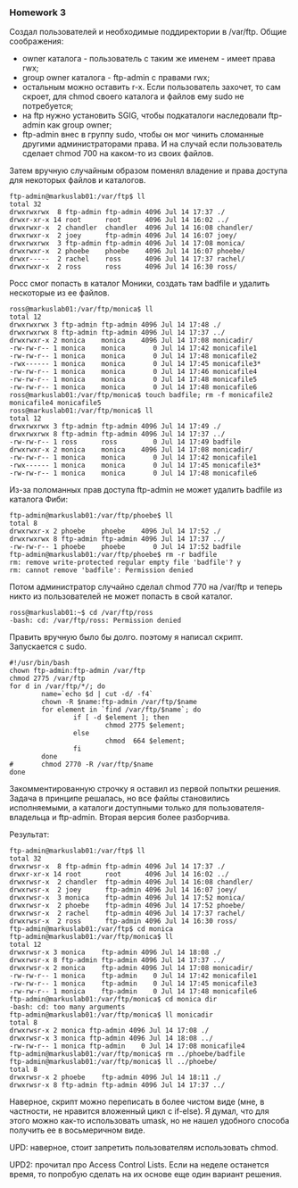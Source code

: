 ### Homework 3

Создал пользователей и необходимые поддиректории в /var/ftp.
Общие соображения:
* owner каталога - пользователь с таким же именем - имеет права rwx;
* group owner каталога - ftp-admin с правами rwx;
* остальным можно оставить r-x. Если пользователь захочет, то сам скроет, для chmod своего каталога и файлов ему sudo не потребуется;
* на ftp нужно установить SGIG, чтобы подкаталоги наследовали ftp-admin как group owner;
* ftp-admin внес в группу sudo, чтобы он мог чинить сломанные другими администраторами права. И на случай если пользователь сделает chmod 700 на каком-то из своих файлов.
 
Затем вручную случайным образом поменял владение и права доступа для некоторых файлов и каталогов.

```
ftp-admin@markuslab01:/var/ftp$ ll
total 32
drwxrwxrwx  8 ftp-admin ftp-admin 4096 Jul 14 17:37 ./
drwxr-xr-x 14 root      root      4096 Jul 14 16:02 ../
drwxrwxr-x  2 chandler  chandler  4096 Jul 14 16:08 chandler/
drwxrwxr-x  2 joey      ftp-admin 4096 Jul 14 16:07 joey/
drwxrwxrwx  3 ftp-admin ftp-admin 4096 Jul 14 17:08 monica/
drwxrwxr-x  2 phoebe    phoebe    4096 Jul 14 16:07 phoebe/
drwxr-----  2 rachel    ross      4096 Jul 14 17:37 rachel/
drwxrwxr-x  2 ross      ross      4096 Jul 14 16:30 ross/
```
Росс смог попасть в каталог Моники, создать там badfile и удалить нескоторые из ее файлов.

```
ross@markuslab01:/var/ftp/monica$ ll
total 12
drwxrwxrwx 3 ftp-admin ftp-admin 4096 Jul 14 17:48 ./
drwxrwxrwx 8 ftp-admin ftp-admin 4096 Jul 14 17:37 ../
drwxrwxr-x 2 monica    monica    4096 Jul 14 17:08 monicadir/
-rw-rw-r-- 1 monica    monica       0 Jul 14 17:42 monicafile1
-rw-rw-r-- 1 monica    monica       0 Jul 14 17:48 monicafile2
-rwx------ 1 monica    monica       0 Jul 14 17:45 monicafile3*
-rw-rw-r-- 1 monica    monica       0 Jul 14 17:46 monicafile4
-rw-rw-r-- 1 monica    monica       0 Jul 14 17:48 monicafile5
-rw-rw-r-- 1 monica    monica       0 Jul 14 17:48 monicafile6
ross@markuslab01:/var/ftp/monica$ touch badfile; rm -f monicafile2 monicafile4 monicafile5
ross@markuslab01:/var/ftp/monica$ ll
total 12
drwxrwxrwx 3 ftp-admin ftp-admin 4096 Jul 14 17:49 ./
drwxrwxrwx 8 ftp-admin ftp-admin 4096 Jul 14 17:37 ../
-rw-rw-r-- 1 ross      ross         0 Jul 14 17:49 badfile
drwxrwxr-x 2 monica    monica    4096 Jul 14 17:08 monicadir/
-rw-rw-r-- 1 monica    monica       0 Jul 14 17:42 monicafile1
-rwx------ 1 monica    monica       0 Jul 14 17:45 monicafile3*
-rw-rw-r-- 1 monica    monica       0 Jul 14 17:48 monicafile6
```

Из-за поломанных прав доступа ftp-admin не может удалить badfile из каталога Фиби:

```
ftp-admin@markuslab01:/var/ftp/phoebe$ ll
total 8
drwxrwxr-x 2 phoebe    phoebe    4096 Jul 14 17:52 ./
drwxrwxrwx 8 ftp-admin ftp-admin 4096 Jul 14 17:37 ../
-rw-rw-r-- 1 phoebe    phoebe       0 Jul 14 17:52 badfile
ftp-admin@markuslab01:/var/ftp/phoebe$ rm -r badfile
rm: remove write-protected regular empty file 'badfile'? y
rm: cannot remove 'badfile': Permission denied
```

Потом администратор случайно сделал chmod 770 на /var/ftp и теперь никто из пользователей не может попасть в свой каталог.
```
ross@markuslab01:~$ cd /var/ftp/ross
-bash: cd: /var/ftp/ross: Permission denied
```

Править вручную было бы долго. поэтому я написал скрипт. Запускается с sudo.

```
#!/usr/bin/bash
chown ftp-admin:ftp-admin /var/ftp
chmod 2775 /var/ftp
for d in /var/ftp/*/; do
        name=`echo $d | cut -d/ -f4`
        chown -R $name:ftp-admin /var/ftp/$name
        for element in `find /var/ftp/$name`; do
                if [ -d $element ]; then
                        chmod 2775 $element;
                else
                        chmod  664 $element;
                fi
        done
#       chmod 2770 -R /var/ftp/$name
done
```
Закомментированную строчку я оставил из первой попытки решения. Задача в принципе решалась, но все файлы становились исполняемыми, а каталоги доступными только для пользователя-владельца и ftp-admin. Вторая версия более разборчива.

Результат:
```
ftp-admin@markuslab01:/var/ftp$ ll
total 32
drwxrwsr-x  8 ftp-admin ftp-admin 4096 Jul 14 17:37 ./
drwxr-xr-x 14 root      root      4096 Jul 14 16:02 ../
drwxrwsr-x  2 chandler  ftp-admin 4096 Jul 14 16:08 chandler/
drwxrwsr-x  2 joey      ftp-admin 4096 Jul 14 16:07 joey/
drwxrwsr-x  3 monica    ftp-admin 4096 Jul 14 17:52 monica/
drwxrwsr-x  2 phoebe    ftp-admin 4096 Jul 14 17:52 phoebe/
drwxrwsr-x  2 rachel    ftp-admin 4096 Jul 14 17:37 rachel/
drwxrwsr-x  2 ross      ftp-admin 4096 Jul 14 16:30 ross/
ftp-admin@markuslab01:/var/ftp$ cd monica
ftp-admin@markuslab01:/var/ftp/monica$ ll
total 12
drwxrwsr-x 3 monica    ftp-admin 4096 Jul 14 18:08 ./
drwxrwsr-x 8 ftp-admin ftp-admin 4096 Jul 14 17:37 ../
drwxrwsr-x 2 monica    ftp-admin 4096 Jul 14 17:08 monicadir/
-rw-rw-r-- 1 monica    ftp-admin    0 Jul 14 17:42 monicafile1
-rw-rw-r-- 1 monica    ftp-admin    0 Jul 14 17:45 monicafile3
-rw-rw-r-- 1 monica    ftp-admin    0 Jul 14 17:48 monicafile6
ftp-admin@markuslab01:/var/ftp/monica$ cd monica dir
-bash: cd: too many arguments
ftp-admin@markuslab01:/var/ftp/monica$ ll monicadir
total 8
drwxrwsr-x 2 monica ftp-admin 4096 Jul 14 17:08 ./
drwxrwsr-x 3 monica ftp-admin 4096 Jul 14 18:08 ../
-rw-rw-r-- 1 monica ftp-admin    0 Jul 14 17:08 monicafile4
ftp-admin@markuslab01:/var/ftp/monica$ rm ../phoebe/badfile
ftp-admin@markuslab01:/var/ftp/monica$ ll ../phoebe/
total 8
drwxrwsr-x 2 phoebe    ftp-admin 4096 Jul 14 18:11 ./
drwxrwsr-x 8 ftp-admin ftp-admin 4096 Jul 14 17:37 ../
```

Наверное, скрипт можно переписать в более чистом виде (мне, в частности, не нравится вложенный цикл c if-else). Я думал, что для этого можно как-то использовать umask, но не нашел удобного способа получить ее в восьмеричном виде.

UPD: наверное, стоит запретить пользователям использовать chmod.

UPD2: прочитал про Access Control Lists. Если на неделе останется время, то попробую сделать на их основе еще один вариант решения.